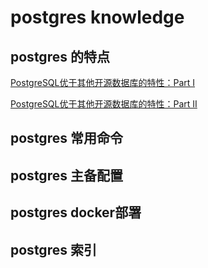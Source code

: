 # postgres knowledge
## postgres 的特点
[PostgreSQL优于其他开源数据库的特性：Part I](https://postgres.fun/20151209093052.html)

[PostgreSQL优于其他开源数据库的特性：Part II](https://postgres.fun/20151211151702.html)

## postgres 常用命令

## postgres 主备配置

## postgres docker部署

## postgres 索引